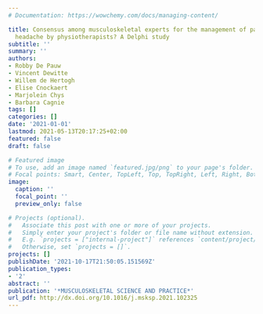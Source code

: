 ```yaml
---
# Documentation: https://wowchemy.com/docs/managing-content/

title: Consensus among musculoskeletal experts for the management of patients with
  headache by physiotherapists? A Delphi study
subtitle: ''
summary: ''
authors:
- Robby De Pauw
- Vincent Dewitte
- Willem de Hertogh
- Elise Cnockaert
- Marjolein Chys
- Barbara Cagnie
tags: []
categories: []
date: '2021-01-01'
lastmod: 2021-05-13T20:17:25+02:00
featured: false
draft: false

# Featured image
# To use, add an image named `featured.jpg/png` to your page's folder.
# Focal points: Smart, Center, TopLeft, Top, TopRight, Left, Right, BottomLeft, Bottom, BottomRight.
image:
  caption: ''
  focal_point: ''
  preview_only: false

# Projects (optional).
#   Associate this post with one or more of your projects.
#   Simply enter your project's folder or file name without extension.
#   E.g. `projects = ["internal-project"]` references `content/project/deep-learning/index.md`.
#   Otherwise, set `projects = []`.
projects: []
publishDate: '2021-10-17T21:50:05.151569Z'
publication_types:
- '2'
abstract: ''
publication: '*MUSCULOSKELETAL SCIENCE AND PRACTICE*'
url_pdf: http://dx.doi.org/10.1016/j.msksp.2021.102325
---
```

